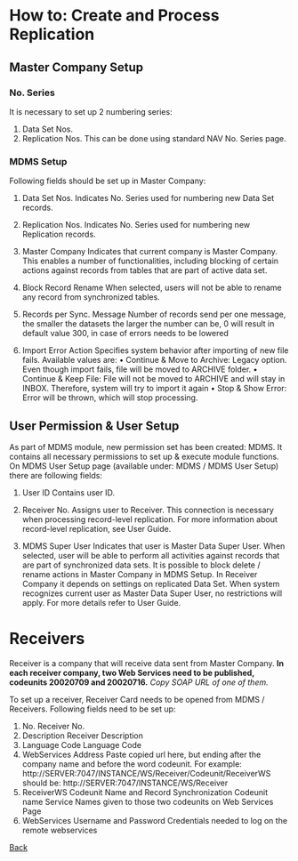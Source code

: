 # How to: Create and Process Replication
## Master Company Setup
### No. Series
It is necessary to set up 2 numbering series:
1.	Data Set Nos.
2.	Replication Nos.
This can be done using standard NAV No. Series page.
### MDMS Setup
Following fields should be set up in Master Company:
1.	Data Set Nos.
Indicates No. Series used for numbering new Data Set records.

2.	Replication Nos.
Indicates No. Series used for numbering new Replication records.

3.	Master Company
Indicates that current company is Master Company. This enables a number of functionalities, including blocking of certain actions against records from tables that are part of active data set.

4.	Block Record Rename
When selected, users will not be able to rename any record from synchronized tables.

5.	Records per Sync. Message
Number of records send per one message, the smaller the datasets the larger the number can be, 0 will result in default value 300, in case of errors needs to be lowered

6.	Import Error Action
Specifies system behavior after importing of new file fails. Available values are:
•	Continue & Move to Archive: Legacy option. Even though import fails, file will be moved to ARCHIVE folder.
•	Continue & Keep File: File will not be moved to ARCHIVE and will stay in INBOX. Therefore, system will try to import it again 
•	Stop & Show Error: Error will be thrown, which will stop processing.

## User Permission & User Setup
As part of MDMS module, new permission set has been created: MDMS. It contains all necessary permissions to set up & execute module functions.
On MDMS User Setup page (available under: MDMS / MDMS User Setup) there are following fields:
1.	User ID
Contains user ID. 

2.	Receiver No.
Assigns user to Receiver. This connection is necessary when processing record-level replication. For more information about record-level replication, see User Guide.

3.	MDMS Super User
Indicates that user is Master Data Super User. When selected, user will be able to perform all activities against records that are part of synchronized data sets. It is possible to block delete / rename actions in Master Company in MDMS Setup. In Receiver Company it depends on settings on replicated Data Set. When system recognizes current user as Master Data Super User, no restrictions will apply. For more details refer to User Guide. 

#	Receivers
Receiver is a company that will receive data sent from Master Company.
**In each receiver company, two Web Services need to be published, codeunits 20020709 and 20020716.**
*Copy SOAP URL of one of them.*

To set up a receiver, Receiver Card needs to be opened from MDMS / Receivers.
Following fields need to be set up:
1.	No.
Receiver No.
2.	Description
Receiver Description
3.	Language Code
Language Code
4.	WebServices Address
Paste copied url here, but ending after the company name and before the word codeunit. For example:
http://SERVER:7047/INSTANCE/WS/Receiver/Codeunit/ReceiverWS should be:
http://SERVER:7047/INSTANCE/WS/Receiver
5.	ReceiverWS Codeunit Name and Record Synchronization Codeunit name
Service Names given to those two codeunits on Web Services Page 
6.	WebServices Username and Password
Credentials needed to log on the remote webservices

[Back](master-data-management-system-mdms.md)